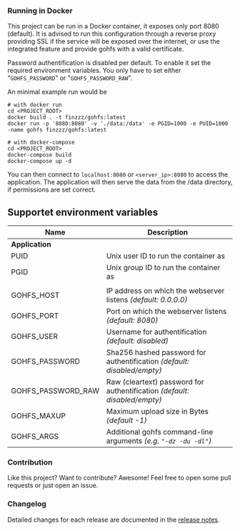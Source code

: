 ### Running in Docker

This project can be run in a Docker container, it exposes only port 8080 (default). It is advised 
to run this configuration through a reverse proxy providing SSL if the service will be exposed over the internet, or use the integrated feature and provide gohfs with a valid certificate.

Password authentification is disabled per default. To enable it set the required environment variables. You only have to set either "`GOHFS_PASSWORD`" or "`GOHFS_PASSWORD_RAW`".

An minimal example run would be

    # with docker run
    cd <PROJECT_ROOT>
    docker build . -t finzzz/gohfs:latest
    docker run -p '8080:8080' -v './data:/data' -e PGID=1000 -e PUID=1000 -name gohfs finzzz/gohfs:latest
    
    # with docker-compose
    cd <PROJECT_ROOT>
    docker-compose build
    docker-compose up -d
    
You can then connect to `localhost:8080` or `<server_ip>:8080` to access the application.
The application will then serve the data from the /data directory, if permissions are set correct.

Supportet environment variables
-----
| Name               | Description                                                               |
| ------------------ | ------------------------------------------------------------------------- |
| **Application**    |                                                                           |
| PUID               | Unix user ID to run the container as                                      |
| PGID               | Unix group ID to run the container as                                     |
|                    |                                                                           |
| GOHFS_HOST         | IP address on which the webserver listens *(default: 0.0.0.0)*            |
| GOHFS_PORT         | Port on which the webserver listens *(default: 8080)*                     |
| GOHFS_USER         | Username for authentification *(default: disabled)*                       |
| GOHFS_PASSWORD     | Sha256 hashed password for authentification *(default: disabled/empty)*   |
| GOHFS_PASSWORD_RAW | Raw (cleartext) password for authentification *(default: disabled/empty)* |
| GOHFS_MAXUP        | Maximum upload size in Bytes *(default -1)*                               |
| GOHFS_ARGS         | Additional gohfs command-line arguments *(e.g. `"-dz -du -dl"`)*          |


### Contribution

Like this project? Want to contribute? Awesome! Feel free to open some pull requests or just open an issue.

### Changelog

Detailed changes for each release are documented in the [release notes](https://github.com/finzzz/gohfs/releases).
